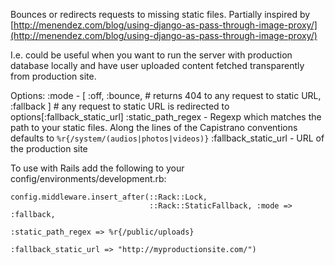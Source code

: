 Bounces or redirects requests to missing static files.
Partially inspired by [http://menendez.com/blog/using-django-as-pass-through-image-proxy/](http://menendez.com/blog/using-django-as-pass-through-image-proxy/)

I.e. could be useful when you want to run the server with production database locally
and have user uploaded content fetched transparently from production site.

Options:
    :mode - [ :off,
              :bounce, # returns 404 to any request to static URL,
              :fallback ] # any request to static URL is redirected to options[:fallback_static_url]
    :static_path_regex - Regexp which matches the path to your static files.
                         Along the lines of the Capistrano conventions defaults to `%r{/system/(audios|photos|videos)}`
    :fallback_static_url - URL of the production site

To use with Rails add the following to your config/environments/development.rb:

    config.middleware.insert_after(::Rack::Lock,
                                   ::Rack::StaticFallback, :mode => :fallback,
                                                           :static_path_regex => %r{/public/uploads}
                                                           :fallback_static_url => "http://myproductionsite.com/")
